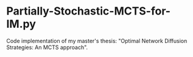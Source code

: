 # Partially-Stochastic-MCTS-for-IM.py
Code implementation of my master's thesis: "Optimal Network Diffusion Strategies: An MCTS approach".
